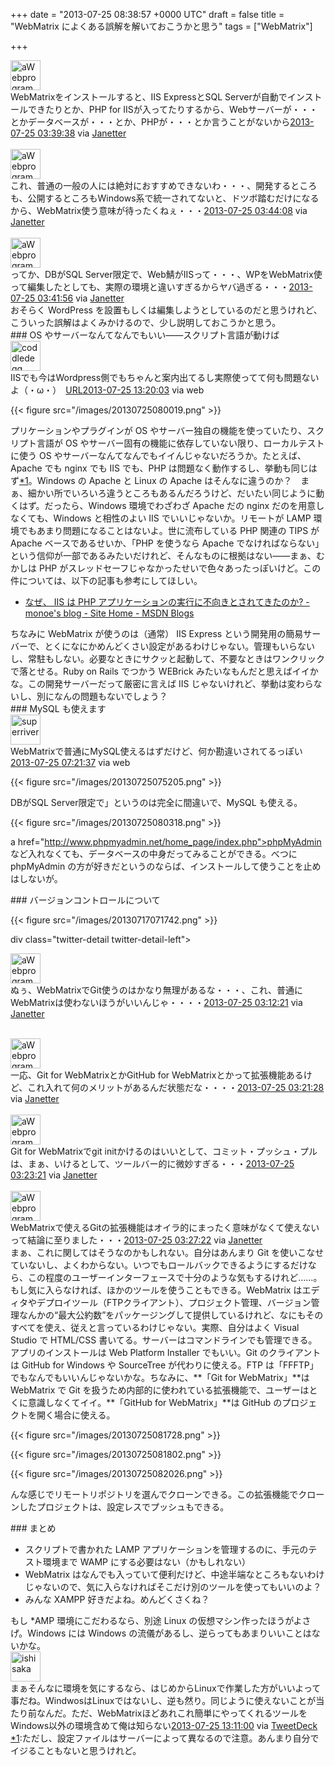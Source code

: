 
+++
date = "2013-07-25 08:38:57 +0000 UTC"
draft = false
title = "WebMatrix によくある誤解を解いておこうかと思う"
tags = ["WebMatrix"]

+++
<div class="twitter-detail twitter-detail-left"><div class="twitter-detail-user"><a class="twitter-user-screen-name" href="http://twitter.com/aWebprogrammer"><img src="http://a0.twimg.com/profile_images/1732418991/______normal.png" alt="aWebprogrammer" height="48" width="48"/></a></div><div class="twitter-detail-tweet">      WebMatrixをインストールすると、IIS ExpressとSQL Serverが自動でインストールできたりとか、PHP for IISが入ってたりするから、Webサーバーが・・・とかデータベースが・・・とか、PHPが・・・とか言うことがないから<a href="http://twitter.com/aWebprogrammer/status/360107018729693184" class="twitter-detail-info-permalink"><span class="twitter-detail-info-date">2013-07-25</span> <span class="twitter-detail-info-time">03:39:38</span></a> <span class="twitter-detail-info-source">via <a href="http://janetter.net/" rel="nofollow">Janetter</a></span></div></div><br/>
<div class="twitter-detail twitter-detail-left"><div class="twitter-detail-user"><a class="twitter-user-screen-name" href="http://twitter.com/aWebprogrammer"><img src="http://a0.twimg.com/profile_images/1732418991/______normal.png" alt="aWebprogrammer" height="48" width="48"/></a></div><div class="twitter-detail-tweet">      これ、普通の一般の人には絶対におすすめできないわ・・・、開発するところも、公開するところもWindows系で統一されてないと、ドツボ踏むだけになるから、WebMatrix使う意味が待ったくねぇ・・・<a href="http://twitter.com/aWebprogrammer/status/360108150982049792" class="twitter-detail-info-permalink"><span class="twitter-detail-info-date">2013-07-25</span> <span class="twitter-detail-info-time">03:44:08</span></a> <span class="twitter-detail-info-source">via <a href="http://janetter.net/" rel="nofollow">Janetter</a></span></div></div><br/>
<div class="twitter-detail twitter-detail-left"><div class="twitter-detail-user"><a class="twitter-user-screen-name" href="http://twitter.com/aWebprogrammer"><img src="http://a0.twimg.com/profile_images/1732418991/______normal.png" alt="aWebprogrammer" height="48" width="48"/></a></div><div class="twitter-detail-tweet">      ってか、DBがSQL Server限定で、Web鯖がIISって・・・、WPをWebMatrix使って編集したとしても、実際の環境と違いすぎるからヤバ過ぎる・・・<a href="http://twitter.com/aWebprogrammer/status/360107596654456834" class="twitter-detail-info-permalink"><span class="twitter-detail-info-date">2013-07-25</span> <span class="twitter-detail-info-time">03:41:56</span></a> <span class="twitter-detail-info-source">via <a href="http://janetter.net/" rel="nofollow">Janetter</a></span></div></div>おそらく WordPress を設置もしくは編集しようとしているのだと思うけれど、こういった誤解はよくみかけるので、少し説明しておこうかと思う。

<div class="section">
    ### OS やサーバーなんてなんでもいい――スクリプト言語が動けば
    <div class="twitter-detail twitter-detail-left"><div class="twitter-detail-user"><a class="twitter-user-screen-name" href="http://twitter.com/coddledegg"><img src="http://a0.twimg.com/profile_images/924030448/hanjuku_normal.jpg" alt="coddledegg" height="48" width="48"/></a></div><div class="twitter-detail-tweet">      IISでも今はWordpress側でもちゃんと案内出てるし実際使ってて何も問題ないよ（・ω・）　<a class="twitter-tweet-url" href="http://t.co/V0Glp4ZCRd" target="_top"><span>URL</span></a><a href="http://twitter.com/coddledegg/status/360253085756563458" class="twitter-detail-info-permalink"><span class="twitter-detail-info-date">2013-07-25</span> <span class="twitter-detail-info-time">13:20:03</span></a> <span class="twitter-detail-info-source">via web</span></div></div>

{{< figure src="/images/20130725080019.png"  >}}

プリケーションやプラグインが OS やサーバー独自の機能を使っていたり、スクリプト言語が OS やサーバー固有の機能に依存していない限り、ローカルテストに使う OS やサーバーなんてなんでもイイんじゃないだろうか。たとえば、Apache でも nginx でも IIS でも、PHP は問題なく動作するし、挙動も同じはず<a href="#f1" name="fn1" title="ただし、設定ファイルはサーバーによって異なるので注意。あんまり自分でイジることもないと思うけれど。">*1</a>。Windows の Apache と Linux の Apache はそんなに違うのか？　まぁ、細かい所でいろいろ違うところもあるんだろうけど、だいたい同じように動くはず。だったら、Windows 環境でわざわざ Apache だの nginx だのを用意しなくても、Windows と相性のよい IIS でいいじゃないか。リモートが LAMP 環境でもあまり問題になることはないよ。世に流布している PHP 関連の TIPS が Apache ベースであるせいか、「PHP を使うなら Apache でなければならない」という信仰が一部であるみたいだけれど、そんなものに根拠はない――まぁ、むかしは PHP がスレッドセーフじゃなかったせいで色々あったっぽいけど。この件については、以下の記事も参考にしてほしい。

<ul>
<li><a href="http://blogs.msdn.com/b/osamum/archive/2011/04/05/iis-php.aspx">なぜ、 IIS は PHP アプリケーションの実行に不向きとされてきたのか? - monoe&#39;s blog - Site Home - MSDN Blogs</a></li>
</ul>ちなみに WebMatrix が使うのは（通常） IIS Express という開発用の簡易サーバーで、とくになにかめんどくさい設定があるわけじゃない。管理もいらないし、常駐もしない。必要なときにサクッと起動して、不要なときはワンクリックで落とせる。Ruby on Rails でつかう WEBrick みたいなもんだと思えばイイかな。この開発サーバーだって厳密に言えば IIS じゃないけれど、挙動は変わらないし、別になんの問題もないでしょう？

</div>
<div class="section">
    ### MySQL も使えます
    <div class="twitter-detail twitter-detail-left"><div class="twitter-detail-user"><a class="twitter-user-screen-name" href="http://twitter.com/superriver"><img src="http://a0.twimg.com/profile_images/611413065/trooper_normal.jpg" alt="superriver" height="48" width="48"/></a></div><div class="twitter-detail-tweet">      WebMatrixで普通にMySQL使えるはずだけど、何か勘違いされてるっぽい<a href="http://twitter.com/superriver/status/360162882182316032" class="twitter-detail-info-permalink"><span class="twitter-detail-info-date">2013-07-25</span> <span class="twitter-detail-info-time">07:21:37</span></a> <span class="twitter-detail-info-source">via web</span></div></div>

{{< figure src="/images/20130725075205.png"  >}}

DBがSQL Server限定で」というのは完全に間違いで、MySQL も使える。

{{< figure src="/images/20130725080318.png"  >}}

a href="http://www.phpmyadmin.net/home_page/index.php">phpMyAdmin</a> など入れなくても、データベースの中身だってみることができる。べつに phpMyAdmin の方が好きだというのならば、インストールして使うことを止めはしないが。

</div>
<div class="section">
    ### バージョンコントロールについて
    

{{< figure src="/images/20130717071742.png"  >}}

div class="twitter-detail twitter-detail-left"><div class="twitter-detail-user"><a class="twitter-user-screen-name" href="http://twitter.com/aWebprogrammer"><img src="http://a0.twimg.com/profile_images/1732418991/______normal.png" alt="aWebprogrammer" height="48" width="48"/></a></div><div class="twitter-detail-tweet">      ぬぅ、WebMatrixでGit使うのはかなり無理があるな・・・、これ、普通にWebMatrixは使わないほうがいいんじゃ・・・・<a href="http://twitter.com/aWebprogrammer/status/360100152192671744" class="twitter-detail-info-permalink"><span class="twitter-detail-info-date">2013-07-25</span> <span class="twitter-detail-info-time">03:12:21</span></a> <span class="twitter-detail-info-source">via <a href="http://janetter.net/" rel="nofollow">Janetter</a></span></div></div><br/>
<div class="twitter-detail twitter-detail-left"><div class="twitter-detail-user"><a class="twitter-user-screen-name" href="http://twitter.com/aWebprogrammer"><img src="http://a0.twimg.com/profile_images/1732418991/______normal.png" alt="aWebprogrammer" height="48" width="48"/></a></div><div class="twitter-detail-tweet">      一応、Git for WebMatrixとかGitHub for WebMatrixとかって拡張機能あるけど、これ入れて何のメリットがあるんだ状態だな・・・・<a href="http://twitter.com/aWebprogrammer/status/360102446695055360" class="twitter-detail-info-permalink"><span class="twitter-detail-info-date">2013-07-25</span> <span class="twitter-detail-info-time">03:21:28</span></a> <span class="twitter-detail-info-source">via <a href="http://janetter.net/" rel="nofollow">Janetter</a></span></div></div><br/>
<div class="twitter-detail twitter-detail-left"><div class="twitter-detail-user"><a class="twitter-user-screen-name" href="http://twitter.com/aWebprogrammer"><img src="http://a0.twimg.com/profile_images/1732418991/______normal.png" alt="aWebprogrammer" height="48" width="48"/></a></div><div class="twitter-detail-tweet">      Git for WebMatrixでgit initかけるのはいいとして、コミット・プッシュ・プルは、まぁ、いけるとして、ツールバー的に微妙すぎる・・・<a href="http://twitter.com/aWebprogrammer/status/360102921049870337" class="twitter-detail-info-permalink"><span class="twitter-detail-info-date">2013-07-25</span> <span class="twitter-detail-info-time">03:23:21</span></a> <span class="twitter-detail-info-source">via <a href="http://janetter.net/" rel="nofollow">Janetter</a></span></div></div><br/>
<div class="twitter-detail twitter-detail-left"><div class="twitter-detail-user"><a class="twitter-user-screen-name" href="http://twitter.com/aWebprogrammer"><img src="http://a0.twimg.com/profile_images/1732418991/______normal.png" alt="aWebprogrammer" height="48" width="48"/></a></div><div class="twitter-detail-tweet">      WebMatrixで使えるGitの拡張機能はオイラ的にまったく意味がなくて使えないって結論に至りました・・・<a href="http://twitter.com/aWebprogrammer/status/360103931231211520" class="twitter-detail-info-permalink"><span class="twitter-detail-info-date">2013-07-25</span> <span class="twitter-detail-info-time">03:27:22</span></a> <span class="twitter-detail-info-source">via <a href="http://janetter.net/" rel="nofollow">Janetter</a></span></div></div>まぁ、これに関してはそうなのかもしれない。自分はあんまり Git を使いこなせていないし、よくわからない。いつでもロールバックできるようにするだけなら、この程度のユーザーインターフェースで十分のような気もするけれど……。もし気に入らなければ、ほかのツールを使うこともできる。WebMatrix はエディタやデプロイツール（FTPクライアント）、プロジェクト管理、バージョン管理なんかの“最大公約数”をパッケージングして提供しているけれど、なにもそのすべてを使え、従えと言っているわけじゃない。実際、自分はよく Visual Studio で HTML/CSS 書いてる。サーバーはコマンドラインでも管理できる。アプリのインストールは Web Platform Installer でもいい。Git のクライアントは GitHub for Windows や SourceTree が代わりに使える。FTP は「FFFTP」でもなんでもいいんじゃないかな。ちなみに、**「Git for WebMatrix」**は WebMatrix で Git を扱うため内部的に使われている拡張機能で、ユーザーはとくに意識しなくてイイ。**「GitHub for WebMatrix」**は GitHub のプロジェクトを開く場合に使える。

{{< figure src="/images/20130725081728.png"  >}}

{{< figure src="/images/20130725081802.png"  >}}

{{< figure src="/images/20130725082026.png"  >}}

んな感じでリモートリポジトリを選んでクローンできる。この拡張機能でクローンしたプロジェクトは、設定レスでプッシュもできる。

</div>
<div class="section">
    ### まとめ
    
<ul>
<li>スクリプトで書かれた LAMP アプリケーションを管理するのに、手元のテスト環境まで WAMP にする必要はない（かもしれない）</li>
<li>WebMatrix はなんでも入っていて便利だけど、中途半端なところもないわけじゃないので、気に入らなければそこだけ別のツールを使ってもいいのよ？</li>
<li>みんな XAMPP 好きだよね。めんどくさくね？</li>
</ul>もし *AMP 環境にこだわるなら、別途 Linux の仮想マシン作ったほうがよさげ。Windows には Windows の流儀があるし、逆らってもあまりいいことはないかな。<div class="twitter-detail twitter-detail-left"><div class="twitter-detail-user"><a class="twitter-user-screen-name" href="http://twitter.com/ishisaka"><img src="http://a0.twimg.com/profile_images/3775560338/5378087d372b783ac84a772d9128abfc_normal.jpeg" alt="ishisaka" height="48" width="48"/></a></div><div class="twitter-detail-tweet">      まぁそんなに環境を気にするなら、はじめからLinuxで作業した方がいいよって事だね。WindwosはLinuxではないし、逆も然り。同じように使えないことが当たり前なんだ。ただ、WebMatrixほどあれこれ簡単にやってくれるツールをWindows以外の環境含めて俺は知らない<a href="http://twitter.com/ishisaka/status/360250808765399042" class="twitter-detail-info-permalink"><span class="twitter-detail-info-date">2013-07-25</span> <span class="twitter-detail-info-time">13:11:00</span></a> <span class="twitter-detail-info-source">via <a href="http://www.tweetdeck.com" rel="nofollow">TweetDeck</a></span></div></div>

</div><div class="footnote">
<a href="#fn1" name="f1" class="footnote-number">*1</a><span class="footnote-delimiter">:</span><span class="footnote-text">ただし、設定ファイルはサーバーによって異なるので注意。あんまり自分でイジることもないと思うけれど。</span>
</div>

